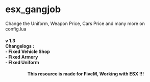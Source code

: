 # esx_gangjob
Change the Uniform, Weapon Price, Cars Price and many more on config.lua 

<h4 align="left">
	v 1.3  <br />
	Changelogs :  <br />
	- Fixed Vehicle Shop  <br />
	- Fixed Armory	 <br />
	- FIxed Uniform	 <br />
</h4>
<h4 align="center">
 This resource is made for FiveM, Working with ESX !!!
</h4>

